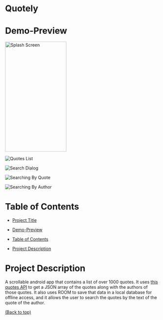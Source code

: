 # Quotely

# Demo-Preview

<img src="/Assets/1.PNG" alt="Splash Screen" style="width:200px;height:360px;"/>

![Quotes List](/Assets/2.PNG)

![Search Dialog](/Assets/3.PNG)

![Searching By Quote](/Assets/4.PNG)

![Searching By Author](/Assets/5.PNG)

# Table of Contents

* [Project Title](#Quotely)

* [Demo-Preview](#demo-preview)

* [Table of Contents](#table-of-contents)

* [Project Description](#project-description)


# Project Description

A scrollable android app that contains a list of over 1000 quotes.
It uses [this quotes API](https://type.fit/api/quotes) to get a JSON array of the quotes along with the authors of those quotes.
It also uses ROOM to save that data in a local database for offline access, and it allows the user to search the quotes by the text of the quote of the author.


[(Back to top)](#table-of-contents)
